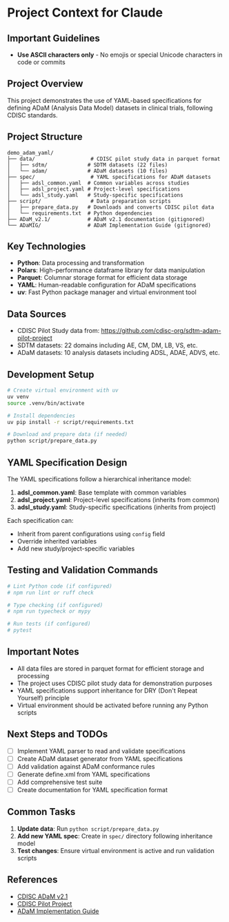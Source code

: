 # Project Context for Claude

## Important Guidelines
- **Use ASCII characters only** - No emojis or special Unicode characters in code or commits

## Project Overview
This project demonstrates the use of YAML-based specifications for defining ADaM (Analysis Data Model) datasets in clinical trials, following CDISC standards.

## Project Structure
```
demo_adam_yaml/
├── data/                  # CDISC pilot study data in parquet format
│   ├── sdtm/             # SDTM datasets (22 files)
│   └── adam/             # ADaM datasets (10 files)
├── spec/                  # YAML specifications for ADaM datasets
│   ├── adsl_common.yaml  # Common variables across studies
│   ├── adsl_project.yaml # Project-level specifications
│   └── adsl_study.yaml   # Study-specific specifications
├── script/                # Data preparation scripts
│   ├── prepare_data.py   # Downloads and converts CDISC pilot data
│   └── requirements.txt  # Python dependencies
├── ADaM_v2.1/            # ADaM v2.1 documentation (gitignored)
└── ADaMIG/               # ADaM Implementation Guide (gitignored)
```

## Key Technologies
- **Python**: Data processing and transformation
- **Polars**: High-performance dataframe library for data manipulation
- **Parquet**: Columnar storage format for efficient data storage
- **YAML**: Human-readable configuration for ADaM specifications
- **uv**: Fast Python package manager and virtual environment tool

## Data Sources
- CDISC Pilot Study data from: https://github.com/cdisc-org/sdtm-adam-pilot-project
- SDTM datasets: 22 domains including AE, CM, DM, LB, VS, etc.
- ADaM datasets: 10 analysis datasets including ADSL, ADAE, ADVS, etc.

## Development Setup
```bash
# Create virtual environment with uv
uv venv
source .venv/bin/activate

# Install dependencies
uv pip install -r script/requirements.txt

# Download and prepare data (if needed)
python script/prepare_data.py
```

## YAML Specification Design
The YAML specifications follow a hierarchical inheritance model:
1. **adsl_common.yaml**: Base template with common variables
2. **adsl_project.yaml**: Project-level specifications (inherits from common)
3. **adsl_study.yaml**: Study-specific specifications (inherits from project)

Each specification can:
- Inherit from parent configurations using `config` field
- Override inherited variables
- Add new study/project-specific variables

## Testing and Validation Commands
```bash
# Lint Python code (if configured)
# npm run lint or ruff check

# Type checking (if configured)  
# npm run typecheck or mypy

# Run tests (if configured)
# pytest
```

## Important Notes
- All data files are stored in parquet format for efficient storage and processing
- The project uses CDISC pilot study data for demonstration purposes
- YAML specifications support inheritance for DRY (Don't Repeat Yourself) principle
- Virtual environment should be activated before running any Python scripts

## Next Steps and TODOs
- [ ] Implement YAML parser to read and validate specifications
- [ ] Create ADaM dataset generator from YAML specifications
- [ ] Add validation against ADaM conformance rules
- [ ] Generate define.xml from YAML specifications
- [ ] Add comprehensive test suite
- [ ] Create documentation for YAML specification format

## Common Tasks
1. **Update data**: Run `python script/prepare_data.py`
2. **Add new YAML spec**: Create in `spec/` directory following inheritance model
3. **Test changes**: Ensure virtual environment is active and run validation scripts

## References
- [CDISC ADaM v2.1](https://www.cdisc.org/standards/foundational/adam)
- [CDISC Pilot Project](https://github.com/cdisc-org/sdtm-adam-pilot-project)
- [ADaM Implementation Guide](https://www.cdisc.org/standards/foundational/adam/adam-implementation-guide-v1-3)